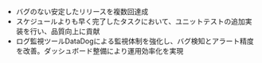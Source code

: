 - バグのない安定したリリースを複数回達成
- スケジュールよりも早く完了したタスクにおいて、ユニットテストの追加実装を行い、品質向上に貢献
- ログ監視ツールDataDogによる監視体制を強化し、バグ検知とアラート精度を改善。ダッシュボード整備により運用効率化を実現